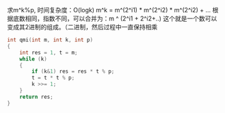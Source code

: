求m^k%p, 时间复杂度：O(logk)
m^k = m^(2^i1) * m^(2^i2) \* m^(2^i2) + ...
根据底数相同，指数不同，可以合并为：m ^ (2^i1 + 2^i2+..)
这个就是一个数可以变成其2进制的组成。（二进制，然后过程中一直保持相乘

```c++
int qmi(int m, int k, int p)
{
    int res = 1, t = m;
    while (k)
    {
        if (k&1) res = res * t % p;
        t = t * t % p;
        k >>= 1;
    }
    return res;
}
```